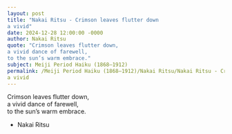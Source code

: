 ```yaml
---
layout: post
title: "Nakai Ritsu - Crimson leaves flutter down  
a vivid"
date: 2024-12-28 12:00:00 -0000
author: Nakai Ritsu
quote: "Crimson leaves flutter down,  
a vivid dance of farewell,  
to the sun’s warm embrace."
subject: Meiji Period Haiku (1868–1912)
permalink: /Meiji Period Haiku (1868–1912)/Nakai Ritsu/Nakai Ritsu - Crimson leaves flutter down  
a vivid
---
```


Crimson leaves flutter down,  
a vivid dance of farewell,  
to the sun’s warm embrace.

- Nakai Ritsu
